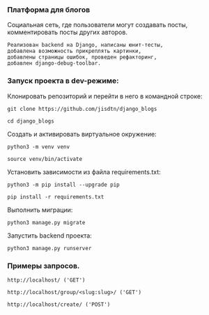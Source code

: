 ### Платформа для блогов

Социальная сеть, где пользователи могут создавать посты, комментировать посты других авторов. 

```commandline
Реализован backend на Django, написаны юнит-тесты,
добавлена возможность прикреплять картинки,
добавлены страницы ошибок, проведен рефакторинг,
добавлен django-debug-toolbar.
```
### Запуск проекта в dev-режиме:

Клонировать репозиторий и перейти в него в командной строке:

```
git clone https://github.com/jisdtn/django_blogs
```

```
cd django_blogs
```

Cоздать и активировать виртуальное окружение:

```
python3 -m venv venv
```

```
source venv/bin/activate
```

Установить зависимости из файла requirements.txt:

```
python3 -m pip install --upgrade pip
```

```
pip install -r requirements.txt
```

Выполнить миграции:

```
python3 manage.py migrate
```

Запустить backend проекта:

```
python3 manage.py runserver
```
### Примеры запросов.

```commandline
http://localhost/ ('GET')
```
```commandline
http://localhost/group/<slug:slug>/ ('GET')
```
```commandline
http://localhost/create/ ('POST')
```
